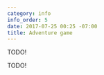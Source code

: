 ```yaml
---
category: info
info_order: 5
date: 2017-07-25 00:25 -07:00
title: Adventure game
---
```


TODO!

<!-- more -->

TODO!

